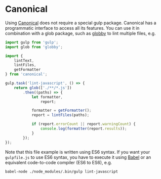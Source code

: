 # Canonical

Using [Canonical](https://github.com/gajus/canonical) does not require a special gulp package. Canonical has a programmatic interface to access all its features. You can use it in combination with a glob package, such as [globby](https://www.npmjs.com/package/globby) to lint multiple files, e.g.

```js
import gulp from 'gulp';
import glob from 'globby';

import {
    lintText,
    lintFiles,
    getFormatter
} from 'canonical';

gulp.task('lint-javascript', () => {
    return glob(['./**/*.js'])
        .then((paths) => {
            let formatter,
                report;

            formatter = getFormatter();
            report = lintFiles(paths);

            if (report.errorCount || report.warningCount) {
                console.log(formatter(report.results));
            }
        });
});
```

Note that this file example is written using ES6 syntax. If you want your `gulpfile.js` to use ES6 syntax, you have to execute it using [Babel](babeljs.io) or an equivalent code-to-code compiler (ES6 to ES6), e.g.

```sh
babel-node ./node_modules/.bin/gulp lint-javascript
```
